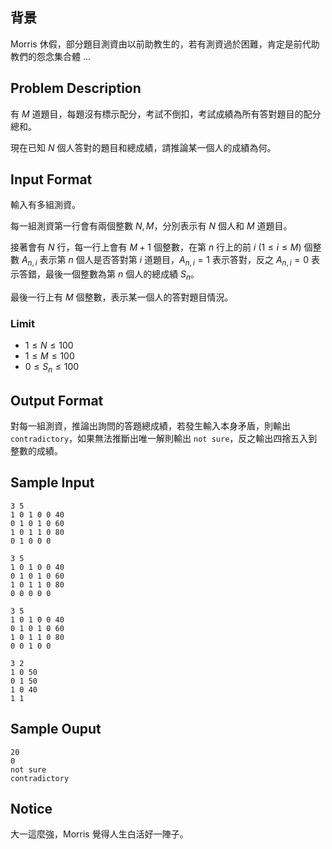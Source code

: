 ## 背景 ##

Morris 休假，部分題目測資由以前助教生的，若有測資過於困難，肯定是前代助教們的怨念集合體 ...

## Problem Description ##

有 $M$ 道題目，每題沒有標示配分，考試不倒扣，考試成績為所有答對題目的配分總和。

現在已知 $N$ 個人答對的題目和總成績，請推論某一個人的成績為何。

## Input Format ##

輸入有多組測資。

每一組測資第一行會有兩個整數 $N, M$，分別表示有 $N$ 個人和 $M$ 道題目。

接著會有 $N$ 行，每一行上會有 $M+1$ 個整數，在第 $n$ 行上的前 $i$ ($1 \le i \le M$) 個整數 $A_{n, i}$ 表示第 $n$ 個人是否答對第 $i$ 道題目，$A_{n, i} = 1$ 表示答對，反之 $A_{n, i} = 0$ 表示答錯，最後一個整數為第 $n$ 個人的總成績 $S_n$。

最後一行上有 $M$ 個整數，表示某一個人的答對題目情況。

### Limit ###

* $1 \le N \le 100$
* $1 \le M \le 100$
* $0 \le S_n \le 100$

## Output Format ##

對每一組測資，推論出詢問的答題總成績，若發生輸入本身矛盾，則輸出 `contradictory`，如果無法推斷出唯一解則輸出 `not sure`，反之輸出四捨五入到整數的成績。

## Sample Input ##
```
3 5
1 0 1 0 0 40
0 1 0 1 0 60
1 0 1 1 0 80
0 1 0 0 0

3 5
1 0 1 0 0 40
0 1 0 1 0 60
1 0 1 1 0 80
0 0 0 0 0

3 5
1 0 1 0 0 40
0 1 0 1 0 60
1 0 1 1 0 80
0 0 1 0 0

3 2
1 0 50
0 1 50
1 0 40
1 1
```

## Sample Ouput ##
```
20
0
not sure
contradictory
```

## Notice ##

大一這麼強，Morris 覺得人生白活好一陣子。